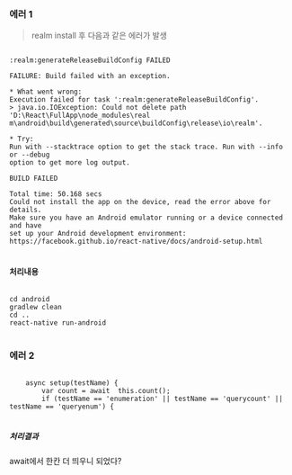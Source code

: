 ### 에러 1
>realm install 후 다음과 같은 에러가 발생 
<pre>
<code>
:realm:generateReleaseBuildConfig FAILED

FAILURE: Build failed with an exception.

* What went wrong:
Execution failed for task ':realm:generateReleaseBuildConfig'.
> java.io.IOException: Could not delete path 'D:\React\FullApp\node_modules\real
m\android\build\generated\source\buildConfig\release\io\realm'.

* Try:
Run with --stacktrace option to get the stack trace. Run with --info or --debug
option to get more log output.

BUILD FAILED

Total time: 50.168 secs
Could not install the app on the device, read the error above for details.
Make sure you have an Android emulator running or a device connected and have
set up your Android development environment:
https://facebook.github.io/react-native/docs/android-setup.html
</code>
</pre>

#### 처리내용
<pre>
<code>
cd android
gradlew clean
cd ..
react-native run-android
</code>
</pre>



### 에러 2
<pre>
<code>
    async setup(testName) {
        var count = await  this.count();
        if (testName == 'enumeration' || testName == 'querycount' || testName == 'queryenum') {
</code>
</pre>

##### 처리결과
await에서 한칸 더 띄우니 되었다?
